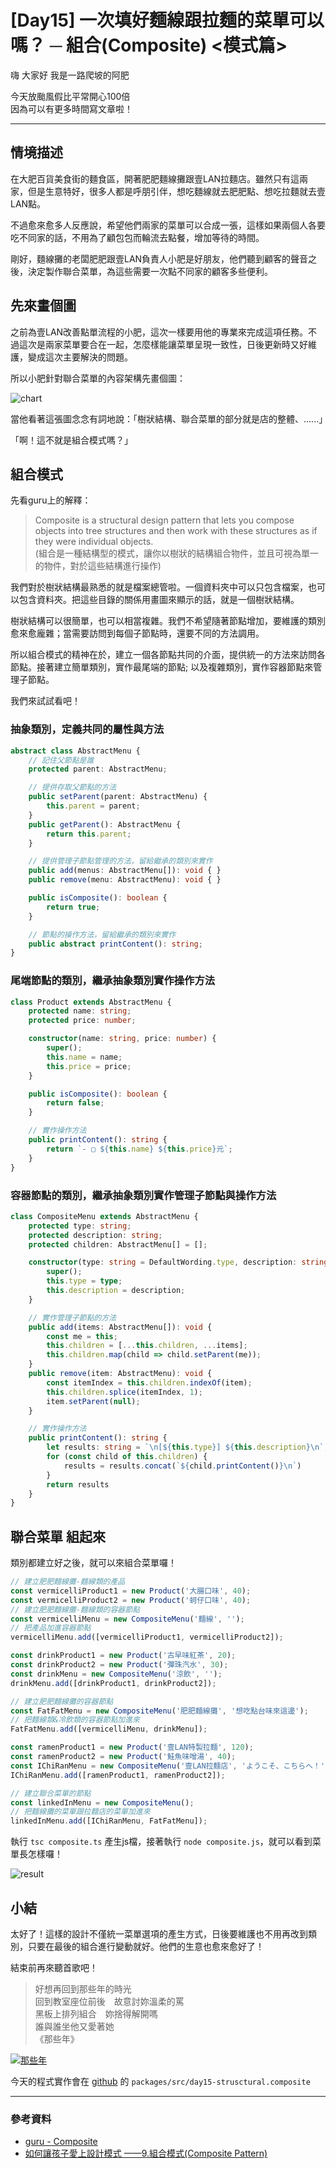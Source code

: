 # [Day15] 一次填好麵線跟拉麵的菜單可以嗎？ ─ 組合(Composite) <模式篇>

嗨 大家好 我是一路爬坡的阿肥   

今天放颱風假比平常開心100倍   
因為可以有更多時間寫文章啦！

---

## 情境描述
在大肥百貨美食街的麵食區，開著肥肥麵線攤跟壹LAN拉麵店。雖然只有這兩家，但是生意特好，很多人都是呼朋引伴，想吃麵線就去肥肥點、想吃拉麵就去壹LAN點。

不過愈來愈多人反應說，希望他們兩家的菜單可以合成一張，這樣如果兩個人各要吃不同家的話，不用為了顧包包而輪流去點餐，增加等待的時間。

剛好，麵線攤的老闆肥肥跟壹LAN負責人小肥是好朋友，他們聽到顧客的聲音之後，決定製作聯合菜單，為這些需要一次點不同家的顧客多些便利。

## 先來畫個圖
之前為壹LAN改善點單流程的小肥，這次一樣要用他的專業來完成這項任務。不過這次是兩家菜單要合在一起，怎麼樣能讓菜單呈現一致性，日後更新時又好維護，變成這次主要解決的問題。

所以小肥針對聯合菜單的內容架構先畫個圖：

![chart](https://i.imgur.com/hcDYgmI.png)

當他看著這張圖念念有詞地說：「樹狀結構、聯合菜單的部分就是店的整體、......」

「啊！這不就是組合模式嗎？」

## 組合模式
先看guru上的解釋：
> Composite is a structural design pattern that lets you compose objects into tree structures and then work with these structures as if they were individual objects.   
(組合是一種結構型的模式，讓你以樹狀的結構組合物件，並且可視為單一的物件，對於這些結構進行操作)

我們對於樹狀結構最熟悉的就是檔案總管啦。一個資料夾中可以只包含檔案，也可以包含資料夾。把這些目錄的關係用畫圖來顯示的話，就是一個樹狀結構。

樹狀結構可以很簡單，也可以相當複雜。我們不希望隨著節點增加，要維護的類別愈來愈龐雜；當需要訪問到每個子節點時，還要不同的方法調用。

所以組合模式的精神在於，建立一個各節點共同的介面，提供統一的方法來訪問各節點。接著建立簡單類別，實作最尾端的節點; 以及複雜類別，實作容器節點來管理子節點。

我們來試試看吧！

### 抽象類別，定義共同的屬性與方法
```typescript
abstract class AbstractMenu {
    // 記住父節點是誰
    protected parent: AbstractMenu;

    // 提供存取父節點的方法
    public setParent(parent: AbstractMenu) {
        this.parent = parent;
    }
    public getParent(): AbstractMenu {
        return this.parent;
    }

    // 提供管理子節點管理的方法，留給繼承的類別來實作
    public add(menus: AbstractMenu[]): void { }
    public remove(menu: AbstractMenu): void { }

    public isComposite(): boolean {
        return true;
    }

    // 節點的操作方法，留給繼承的類別來實作
    public abstract printContent(): string;
}
```

### 尾端節點的類別，繼承抽象類別實作操作方法
```typescript
class Product extends AbstractMenu {
    protected name: string;
    protected price: number;

    constructor(name: string, price: number) {
        super();
        this.name = name;
        this.price = price;
    }

    public isComposite(): boolean {
        return false;
    }

    // 實作操作方法
    public printContent(): string {
        return `- ▢ ${this.name} ${this.price}元`;
    }
}
```
### 容器節點的類別，繼承抽象類別實作管理子節點與操作方法

```typescript
class CompositeMenu extends AbstractMenu {
    protected type: string;
    protected description: string;
    protected children: AbstractMenu[] = [];

    constructor(type: string = DefaultWording.type, description: string = DefaultWording.description) {
        super();
        this.type = type;
        this.description = description;
    }

    // 實作管理子節點的方法
    public add(items: AbstractMenu[]): void {
        const me = this;
        this.children = [...this.children, ...items];
        this.children.map(child => child.setParent(me));
    }
    public remove(item: AbstractMenu): void {
        const itemIndex = this.children.indexOf(item);
        this.children.splice(itemIndex, 1);
        item.setParent(null);
    }

    // 實作操作方法
    public printContent(): string {
        let results: string = `\n[${this.type}] ${this.description}\n`;
        for (const child of this.children) {
            results = results.concat(`${child.printContent()}\n`)
        }
        return results
    }
}
```

## 聯合菜單 組起來
類別都建立好之後，就可以來組合菜單囉！
```typescript
// 建立肥肥麵線攤-麵線類的產品
const vermicelliProduct1 = new Product('大腸口味', 40);
const vermicelliProduct2 = new Product('蚵仔口味', 40);
// 建立肥肥麵線攤-麵線類的容器節點
const vermicelliMenu = new CompositeMenu('麵線', '');
// 把產品加進容器節點
vermicelliMenu.add([vermicelliProduct1, vermicelliProduct2]);

const drinkProduct1 = new Product('古早味紅茶', 20);
const drinkProduct2 = new Product('彈珠汽水', 30);
const drinkMenu = new CompositeMenu('涼飲', '');
drinkMenu.add([drinkProduct1, drinkProduct2]);

// 建立肥肥麵線攤的容器節點
const FatFatMenu = new CompositeMenu('肥肥麵線攤', '想吃點台味來這邊');
// 把麵線類&冷飲類的容器節點加進來
FatFatMenu.add([vermicelliMenu, drinkMenu]);

const ramenProduct1 = new Product('壹LAN特製拉麵', 120);
const ramenProduct2 = new Product('鮭魚味噌湯', 40);
const IChiRanMenu = new CompositeMenu('壹LAN拉麵店', 'ようこそ、こちらへ！');
IChiRanMenu.add([ramenProduct1, ramenProduct2]);

// 建立聯合菜單的節點
const linkedInMenu = new CompositeMenu();
// 把麵線攤的菜單跟拉麵店的菜單加進來
linkedInMenu.add([IChiRanMenu, FatFatMenu]);
```

執行 `tsc composite.ts` 產生js檔，接著執行 `node composite.js`，就可以看到菜單長怎樣囉！

![result](https://i.imgur.com/wyYKg2z.png)

## 小結

太好了！這樣的設計不僅統一菜單選項的產生方式，日後要維護也不用再改到類別，只要在最後的組合進行變動就好。他們的生意也愈來愈好了！

結束前再來聽首歌吧！

> 好想再回到那些年的時光   
> 回到教室座位前後　故意討妳溫柔的罵   
> 黑板上排列組合　妳捨得解開嗎   
> 誰與誰坐他又愛著她   
> 《那些年》

[![那些年](https://img.youtube.com/vi/xWzlwGVQ6_Q/0.jpg)](http://www.youtube.com/watch?v=xWzlwGVQ6_Q '那些年')

今天的程式實作會在 [github](https://github.com/showwell0120/Design-Pattern-Typescript-React) 的 `packages/src/day15-strusctural.composite`

---

### 參考資料   

- [guru - Composite](https://refactoring.guru/design-patterns/composite)
- [如何讓孩子愛上設計模式 ——9.組合模式(Composite Pattern)](https://www.itread01.com/articles/1485506384.html)